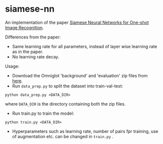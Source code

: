 # siamese-nn

An implementation of the paper [Siamese Neural Networks for One-shot Image Recognition](https://www.cs.cmu.edu/~rsalakhu/papers/oneshot1.pdf).

Differences from the paper:
* Same learning rate for all parameters, instead of layer wise learning rate as in the paper.
* No learning rate decay.

Usage:
* Download the Omniglot 'background' and 'evaluation' zip files from [here](https://github.com/brendenlake/omniglot).
* Run `data_prep.py` to split the dataset into train-val-test:
 ```
 python data_prep.py <DATA_DIR>
 ```
 where `DATA_DIR` is the directory containing both the zip files.
 * Run train.py to train the model:
```
python train.py <DATA_DIR>
```
* Hyperparameters such as learning rate, number of pairs fpr training, use of augmentation etc. can be changed in `train.py` .
